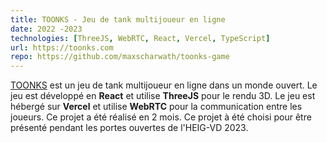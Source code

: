 ```yaml
---
title: TOONKS - Jeu de tank multijoueur en ligne
date: 2022 -2023
technologies: [ThreeJS, WebRTC, React, Vercel, TypeScript]
url: https://toonks.com
repo: https://github.com/maxscharwath/toonks-game
---
```

[TOONKS](https://toonks.com) est un jeu de tank multijoueur en ligne dans un monde ouvert. 
Le jeu est développé en **React** et utilise **ThreeJS** pour le rendu 3D. Le jeu est hébergé sur **Vercel** et utilise **WebRTC** pour la communication entre les joueurs.
Ce projet a été réalisé en 2 mois.
Ce projet à été choisi pour être présenté pendant les portes ouvertes de l'HEIG-VD 2023.

